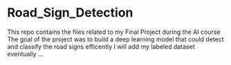 # Road_Sign_Detection
This repo contains the files related to my Final Project during the AI course 
The goal of the project was to build a deep learning model that could detect and classify the 
road signs efficently
I will add my labeled dataset eventually ...
